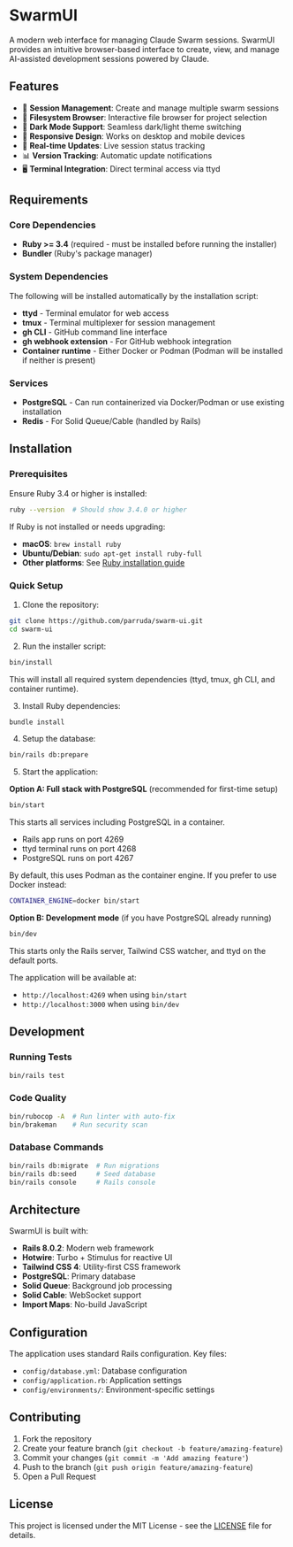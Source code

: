 # SwarmUI

A modern web interface for managing Claude Swarm sessions. SwarmUI provides an intuitive browser-based interface to create, view, and manage AI-assisted development sessions powered by Claude.

## Features

- 🚀 **Session Management**: Create and manage multiple swarm sessions
- 📁 **Filesystem Browser**: Interactive file browser for project selection
- 🎨 **Dark Mode Support**: Seamless dark/light theme switching
- 📱 **Responsive Design**: Works on desktop and mobile devices
- 🔄 **Real-time Updates**: Live session status tracking
- 📊 **Version Tracking**: Automatic update notifications
- 🖥️ **Terminal Integration**: Direct terminal access via ttyd

## Requirements

### Core Dependencies
- **Ruby >= 3.4** (required - must be installed before running the installer)
- **Bundler** (Ruby's package manager)

### System Dependencies
The following will be installed automatically by the installation script:
- **ttyd** - Terminal emulator for web access
- **tmux** - Terminal multiplexer for session management
- **gh CLI** - GitHub command line interface
- **gh webhook extension** - For GitHub webhook integration
- **Container runtime** - Either Docker or Podman (Podman will be installed if neither is present)

### Services
- **PostgreSQL** - Can run containerized via Docker/Podman or use existing installation
- **Redis** - For Solid Queue/Cable (handled by Rails)

## Installation

### Prerequisites
Ensure Ruby 3.4 or higher is installed:
```bash
ruby --version  # Should show 3.4.0 or higher
```

If Ruby is not installed or needs upgrading:
- **macOS**: `brew install ruby`
- **Ubuntu/Debian**: `sudo apt-get install ruby-full`
- **Other platforms**: See [Ruby installation guide](https://www.ruby-lang.org/en/documentation/installation/)

### Quick Setup

1. Clone the repository:
```bash
git clone https://github.com/parruda/swarm-ui.git
cd swarm-ui
```

2. Run the installer script:
```bash
bin/install
```
This will install all required system dependencies (ttyd, tmux, gh CLI, and container runtime).

3. Install Ruby dependencies:
```bash
bundle install
```

4. Setup the database:
```bash
bin/rails db:prepare
```

5. Start the application:

**Option A: Full stack with PostgreSQL** (recommended for first-time setup)
```bash
bin/start
```
This starts all services including PostgreSQL in a container.
- Rails app runs on port 4269
- ttyd terminal runs on port 4268
- PostgreSQL runs on port 4267

By default, this uses Podman as the container engine. If you prefer to use Docker instead:
```bash
CONTAINER_ENGINE=docker bin/start
```

**Option B: Development mode** (if you have PostgreSQL already running)
```bash
bin/dev
```
This starts only the Rails server, Tailwind CSS watcher, and ttyd on the default ports.

The application will be available at:
- `http://localhost:4269` when using `bin/start`
- `http://localhost:3000` when using `bin/dev`

## Development

### Running Tests

```bash
bin/rails test
```

### Code Quality

```bash
bin/rubocop -A  # Run linter with auto-fix
bin/brakeman    # Run security scan
```

### Database Commands

```bash
bin/rails db:migrate  # Run migrations
bin/rails db:seed     # Seed database
bin/rails console     # Rails console
```

## Architecture

SwarmUI is built with:

- **Rails 8.0.2**: Modern web framework
- **Hotwire**: Turbo + Stimulus for reactive UI
- **Tailwind CSS 4**: Utility-first CSS framework
- **PostgreSQL**: Primary database
- **Solid Queue**: Background job processing
- **Solid Cable**: WebSocket support
- **Import Maps**: No-build JavaScript

## Configuration

The application uses standard Rails configuration. Key files:

- `config/database.yml`: Database configuration
- `config/application.rb`: Application settings
- `config/environments/`: Environment-specific settings

## Contributing

1. Fork the repository
2. Create your feature branch (`git checkout -b feature/amazing-feature`)
3. Commit your changes (`git commit -m 'Add amazing feature'`)
4. Push to the branch (`git push origin feature/amazing-feature`)
5. Open a Pull Request

## License

This project is licensed under the MIT License - see the [LICENSE](LICENSE) file for details.
